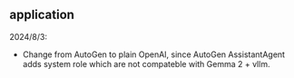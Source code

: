 ## application
2024/8/3:
  - Change from AutoGen to plain OpenAI, since AutoGen AssistantAgent adds system role which are not compateble with Gemma 2 + vllm.
